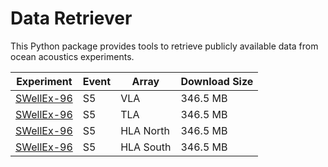 # Data Retriever

This Python package provides tools to retrieve publicly available data from ocean acoustics experiments.

| Experiment | Event | Array | Download Size |
| --- | --- | --- | --- |
| [SWellEx-96](http://swellex96.ucsd.edu) | S5 | VLA | 346.5 MB |
| [SWellEx-96](http://swellex96.ucsd.edu) | S5 | TLA | 346.5 MB |
| [SWellEx-96](http://swellex96.ucsd.edu) | S5 | HLA North | 346.5 MB |
| [SWellEx-96](http://swellex96.ucsd.edu) | S5 | HLA South | 346.5 MB |
